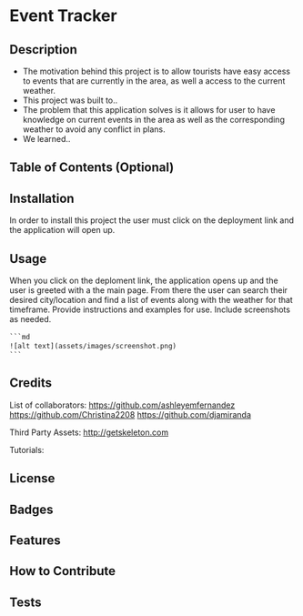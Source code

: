 # Event Tracker

## Description

<!-- Provide a short description explaining the what, why, and how of your project. Use the following questions as a guide: -->

-  The motivation behind this project is to allow tourists have easy access to events that are currently in the area, as well a access to the current weather. 
- This project was built to..
- The problem that this application solves is it allows for user to have knowledge on current events in the area as well as the corresponding weather to avoid any conflict in plans. 
- We learned..

## Table of Contents (Optional)

<!-- If your README is long, add a table of contents to make it easy for users to find what they need.

- [Installation](#installation)
- [Usage](#usage)
- [Credits](#credits)
- [License](#license) -->

## Installation

In order to install this project the user must click on the deployment link and the application will open up. 

<!-- What are the steps required to install your project? Provide a step-by-step description of how to get the development environment running. -->

## Usage

When you click on the deploment link, the application opens up and the user is greeted with a the main page. From there the user can search their desired city/location and find a list of events along with the weather for that timeframe.
Provide instructions and examples for use. Include screenshots as needed.

<!-- To add a screenshot, create an `assets/images` folder in your repository and upload your screenshot to it. Then, using the relative filepath, add it to your README using the following syntax: -->

    ```md
    ![alt text](assets/images/screenshot.png)
    ```

## Credits

<!-- List your collaborators, if any, with links to their GitHub profiles. -->
List of collaborators:
https://github.com/ashleyemfernandez
https://github.com/Christina2208
https://github.com/djamiranda

<!-- If you used any third-party assets that require attribution, list the creators with links to their primary web presence in this section. -->

Third Party Assets:
http://getskeleton.com

<!-- If you followed tutorials, include links to those here as well. -->

Tutorials:

## License

<!-- The last section of a high-quality README file is the license. This lets other developers know what they can and cannot do with your project. If you need help choosing a license, refer to [https://choosealicense.com/](https://choosealicense.com/).

---

🏆 The previous sections are the bare minimum, and your project will ultimately determine the content of this document. You might also want to consider adding the following sections. -->

## Badges

<!-- ![badmath](https://img.shields.io/github/languages/top/lernantino/badmath)

Badges aren't necessary, per se, but they demonstrate street cred. Badges let other developers know that you know what you're doing. Check out the badges hosted by [shields.io](https://shields.io/). You may not understand what they all represent now, but you will in time. -->

## Features

<!-- If your project has a lot of features, list them here. -->

## How to Contribute

<!-- If you created an application or package and would like other developers to contribute it, you can include guidelines for how to do so. The [Contributor Covenant](https://www.contributor-covenant.org/) is an industry standard, but you can always write your own if you'd prefer. -->

## Tests


